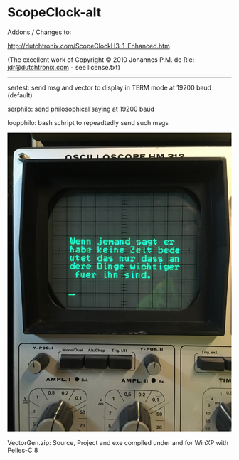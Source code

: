 # ScopeClock-alt

Addons / Changes to:

http://dutchtronix.com/ScopeClockH3-1-Enhanced.htm

(The excellent work of Copyright © 2010 Johannes P.M. de Rie: jdr@dutchtronix.com - see license.txt)

---

sertest: send msg and vector to display in TERM mode at 19200 baud (default).

serphilo: send philosophical saying at 19200 baud

loopphilo: bash schript to repeadtedly send such msgs

![serphilo](https://github.com/petersieg/ScopeClock-alt/blob/main/serphilo.jpeg)

VectorGen.zip: Source, Project and exe compiled under and for WinXP with Pelles-C 8
